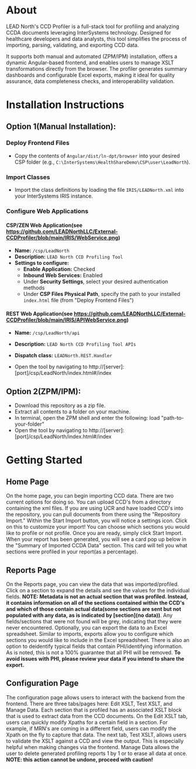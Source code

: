 # About
LEAD North's CCD Profiler is a full-stack tool for profiling and analyzing CCDA documents leveraging InterSystems technology. Designed for healthcare developers and data analysts, this tool simplifies the process of importing, parsing, validating, and exporting CCD data.

It supports both manual and automated (ZPM/IPM) installation, offers a dynamic Angular-based frontend, and enables users to manage XSLT transformations directly from the browser. The profiler generates summary dashboards and configurable Excel exports, making it ideal for quality assurance, data completeness checks, and interoperability validation.

# Installation Instructions

## Option 1(Manual Installation):
### Deploy Frontend Files
- Copy the contents of `Angular/dist/ln-dpt/browser` into your desired CSP folder (e.g., `C:\InterSystems\HealthShareDemo\CSP\user\LeadNorth`).

### Import Classes
- Import the class definitions by loading the file `IRIS/LEADNorth.xml` into your InterSystems IRIS instance.

### Configure Web Applications

#### CSP/ZEN Web Application(see https://github.com/LEADNorthLLC/External-CCDProfiler/blob/main/IRIS/WebService.png)
- **Name:** `/csp/LeadNorth`
- **Description:** `LEAD North CCD Profiling Tool`
- **Settings to configure:**
  - **Enable Application:** Checked
  - **Inbound Web Services:** Enabled
  - Under **Security Settings**, select your desired authentication methods
  - Under **CSP Files Physical Path**, specify the path to your installed `index.html` file (from "Deploy Frontend Files")

#### REST Web Application(see https://github.com/LEADNorthLLC/External-CCDProfiler/blob/main/IRIS/APIWebService.png)
- **Name:** `/csp/LeadNorth/api`
- **Description:** `LEAD North CCD Profiling Tool APIs`
- **Dispatch class:** `LEADNorth.REST.Handler`

- Open the tool by navigating to http://[server]:[port]/csp/LeadNorth/index.html#/index
  
## Option 2(ZPM/IPM):
- Download this repository as a zip file.
- Extract all contents to a folder on your machine.
- In terminal, open the ZPM shell and enter the following: load "path-to-your-folder"
- Open the tool by navigating to http://[server]:[port]/csp/LeadNorth/index.html#/index


# Getting Started

## Home Page
On the home page, you can begin importing CCD data. There are two current options for doing so. You can upload CCD's from a directory containing the xml files. If you are using UCR and have loaded CCD's into the repository, you can pull documents from there using the "Repository Import." Within the Start Import button, you will notice a settings icon. Click on this to customize your import! You can choose which sections you would like to profile or not profile. Once you are ready, simply click Start Import. When your report has been generated, you will see a card pop up below in the "Summary of Imported CCDA Data" section. This card will tell you what sections were profiled in your report(as a percentage).

## Reports Page
On the Reports page, you can view the data that was imported/profiled. Click on a section to expand the details and see the values for the individual fields. **NOTE: Metadata is not an actual section that was profiled. Instead, it contains information on all of the sections contained within the CCD's and which of those contain actual data(some sections are sent but not populated with any data, as is indicated by [section](no data))**. Any fields/sections that were not found will be grey, indicating that they were never encountered. Optionally, you can export the data to an Excel spreadsheet. Similar to imports, exports allow you to configure which sections you would like to include in the Excel spreadsheet. There is also an option to deidentify typical fields that contain PHI/identifying information. As is noted, this is not a 100% guarantee that all PHI will be removed. **To avoid issues with PHI, please review your data if you intend to share the export.**

## Configuration Page
The configuration page allows users to interact with the backend from the frontend. There are three tabs/pages here: Edit XSLT, Test XSLT, and Manage Data. Each section that is profiled has an associated XSLT block that is used to extract data from the CCD documents. On the Edit XSLT tab, users can quickly modify Xpaths for a certain field in a section. For example, if MRN's are coming in a different field, users can modify the Xpath on the fly to capture that data. The next tab, Test XSLT, allows users to validate the XSLT against a CCD and view the output. This is especially helpful when making changes via the frontend. Manage Data allows the user to delete generated profiling reports 1 by 1 or to erase all data at once. **NOTE: this action cannot be undone, proceed with caution!**
